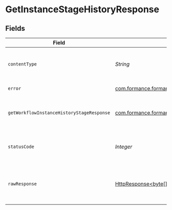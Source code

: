 # GetInstanceStageHistoryResponse


## Fields

| Field                                                                                                                                             | Type                                                                                                                                              | Required                                                                                                                                          | Description                                                                                                                                       |
| ------------------------------------------------------------------------------------------------------------------------------------------------- | ------------------------------------------------------------------------------------------------------------------------------------------------- | ------------------------------------------------------------------------------------------------------------------------------------------------- | ------------------------------------------------------------------------------------------------------------------------------------------------- |
| `contentType`                                                                                                                                     | *String*                                                                                                                                          | :heavy_check_mark:                                                                                                                                | HTTP response content type for this operation                                                                                                     |
| `error`                                                                                                                                           | [com.formance.formance_sdk.models.shared.Error](../../models/shared/Error.md)                                                                     | :heavy_minus_sign:                                                                                                                                | General error                                                                                                                                     |
| `getWorkflowInstanceHistoryStageResponse`                                                                                                         | [com.formance.formance_sdk.models.shared.GetWorkflowInstanceHistoryStageResponse](../../models/shared/GetWorkflowInstanceHistoryStageResponse.md) | :heavy_minus_sign:                                                                                                                                | The workflow instance stage history                                                                                                               |
| `statusCode`                                                                                                                                      | *Integer*                                                                                                                                         | :heavy_check_mark:                                                                                                                                | HTTP response status code for this operation                                                                                                      |
| `rawResponse`                                                                                                                                     | [HttpResponse<byte[]>](https://docs.oracle.com/en/java/javase/11/docs/api/java.net.http/java/net/http/HttpResponse.html)                          | :heavy_minus_sign:                                                                                                                                | Raw HTTP response; suitable for custom response parsing                                                                                           |